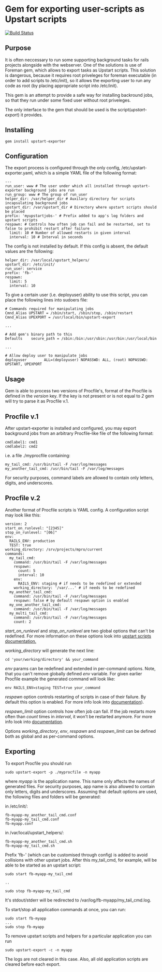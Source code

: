 Gem for exporting user-scripts as Upstart scripts
====================

[![Build Status](https://secure.travis-ci.org/funbox/upstart-exporter.png)](http://travis-ci.org/funbox/upstart-exporter)

Purpose
-------

It is often neccessary to run some supporting background tasks for rails projects alongside with the webserver. One of the solutions is use of Foreman gem, which allows to export tasks as Upstart scripts. This solution is dangerous, because it requires root priveleges for foreman executable (in order to add scripts to /etc/init), so it allows the exporting user to run any code as root (by placing appropriate script into /etc/init).

This gem is an attempt to provide a safe way for installing backround jobs, so that they run under some fixed user without root priveleges.

The only interface to the gem that should be used is the script(*upstart-export*) it provides.

Installing
----------

    gem install upstart-exporter


Configuration
-------------

The export process is configured through the only config, /etc/upstart-exporter.yaml, which is a simple YAML file of the following format:

    ---
    run_user: www # The user under which all installed through upstart-exporter background jobs are run
    run_group: www # The group of run_user
    helper_dir: /var/helper_dir # Auxilary directory for scripts incapsulating background jobs
    upstart_dir: /var/upstart_dir # Directory where upstart scripts should be placed
    prefix: 'myupstartjobs-' # Prefix added to app's log folders and upstart scripts
    respawn: # Controls how often job can fail and be restarted, set to false to prohibit restart after failure
      limit: 10 # Number of allowed restarts in given interval
      interval: 10 # Interval in seconds

The config is not installed by default. If this config is absent, the default values are the following:

    helper_dir: /var/local/upstart_helpers/
    upstart_dir: /etc/init/
    run_user: service
    prefix: 'fb-'
    respawn:
      limit: 5
      interval: 10

To give a certain user (i.e. deployuser) ability to use this script, you can place the following lines into sudoers file:

    # Commands required for manipulating jobs
    Cmnd_Alias UPSTART = /sbin/start, /sbin/stop, /sbin/restart
    Cmnd_Alias UPEXPORT = /usr/local/bin/upstart-export

    ...

    # Add gem's binary path to this
    Defaults    secure_path = /sbin:/bin:/usr/sbin:/usr/bin:/usr/local/bin

    ...

    # Allow deploy user to manipulate jobs
    deployuser        ALL=(deployuser) NOPASSWD: ALL, (root) NOPASSWD: UPSTART, UPEXPORT


Usage
-----

Gem is able to process two versions of Procfile's, format of the Procfile is
defined in the _version_ key. If the key is not present or is not equal to _2_
gem will try to parse it as Procfile v.1.

Procfile v.1
------------

After upstart-exporter is installed and configured, you may export background jobs from an arbitrary Procfile-like file of the following format:

    cmdlabel1: cmd1
    cmdlabel2: cmd2

i.e. a file ./myprocfile containing:

    my_tail_cmd: /usr/bin/tail -F /var/log/messages
    my_another_tail_cmd: /usr/bin/tail -F /var/log/messages

For security purposes, command labels are allowed to contain only letters, digits, and underscores.

Procfile v.2
------------

Another format of Procfile scripts is YAML config. A configuration script may
look like this:

    version: 2
    start_on_runlevel: "[2345]"
    stop_on_runlevel: "[06]"
    env:
      RAILS_ENV: production
      TEST: true
    working_directory: /srv/projects/mpro/current
    commands:
      my_tail_cmd:
        command: /usr/bin/tail -F /var/log/messages
        respawn:
          count: 5
          interval: 10
        env:
          RAILS_ENV: staging # if needs to be redefined or extended
        working_directory: '/var/...' # if needs to be redefined
      my_another_tail_cmd:
        command: /usr/bin/tail -F /var/log/messages
        respawn: false # by default respawn option is enabled
      my_one_another_tail_cmd:
        command: /usr/bin/tail -F /var/log/messages
      my_multi_tail_cmd:
        command: /usr/bin/tail -F /var/log/messages
        count: 2

*start_on_runlevel* and *stop_on_runlevel* are two global options that can't be
redefined. For more information on these options look into [upstart scripts documentation.]( http://upstart.ubuntu.com/cookbook/#start-on)

*working_directory* will generate the next line:

    cd 'your/working/directory' && your_command

*env* params can be redefined and extended in per-command options. Note, that
you can't remove globally defined *env* variable.
For given earlier Procfile example the generated command will look like:

    env RAILS_ENV=staging TEST=true your_command

*respawn* option controls restarting of scripts in case of their failure.
By default this option is enabled. For
more info look into [documentation](http://upstart.ubuntu.com/cookbook/#respawn)).

*respawn_limit* option controls how often job can fail. If the job restarts more
often than *count* times in *interval*, it won't be restarted anymore. For more
info look into [documentation](http://upstart.ubuntu.com/cookbook/#respawn-limit).

Options *working_directory*, *env*, *respawn* and *respawn_limit* can be
defined both as global and as per-command options.

Exporting
---------

To export Procfile you should run

    sudo upstart-export -p ./myprocfile -n myapp

where _myapp_ is the application name. This name only affects the names of generated files. For security purposes, app name is also allowed to contain only letters, digits and underscores. Assuming that default options are used, the following files and folders will be generated:

in /etc/init/:

    fb-myapp-my_another_tail_cmd.conf
    fb-myapp-my_tail_cmd.conf
    fb-myapp.conf

in /var/local/upstart\_helpers/:

    fb-myapp-my_another_tail_cmd.sh
    fb-myapp-my_tail_cmd.sh

Prefix 'fb-' (which can be customised through config) is added to avoid collisions with other upstart jobs. After this my\_tail\_cmd, for example, will be able to be started as an upstart script:

    sudo start fb-myapp-my_tail_cmd

    ..

    sudo stop fb-myapp-my_tail_cmd

It's stdout/stderr will be redirected to /var/log/fb-myapp/my\_tail\_cmd.log.

To start/stop all application commands at once, you can run:

    sudo start fb-myapp
    ...
    sudo stop fb-myapp

To remove upstart scripts and helpers for a particular application you can run

    sudo upstart-export -c -n myapp

The logs are not cleared in this case. Also, all old application scripts are cleared before each export.

